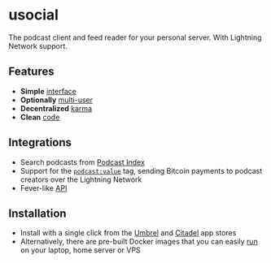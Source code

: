 # usocial

The podcast client and feed reader for your personal server. With Lightning Network support.

## Features

* **Simple** [interface](## "minimalist HN-like design")
* **Optionally** [multi-user](/users)
* **Decentralized** [karma](/karma)
* **Clean** [code](## "Python / Flask / SQLite")

## Integrations

* Search podcasts from [Podcast Index](https://podcastindex.org)
* Support for the [`podcast:value`](https://github.com/Podcastindex-org/podcast-namespace/blob/main/value/value.md) tag, sending Bitcoin payments to podcast creators over the Lightning Network
* Fever-like [API](/api)

## Installation

* Install with a single click from the [Umbrel](http://getumbrel.com/) and [Citadel](https://github.com/runcitadel) app stores
* Alternatively, there are pre-built Docker images that you can easily [run](/running) on your laptop, home server or VPS
